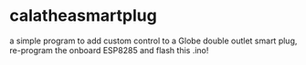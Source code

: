 # calatheasmartplug
a simple program to add custom control to a Globe double outlet smart plug, re-program the onboard ESP8285 and flash this .ino! 
